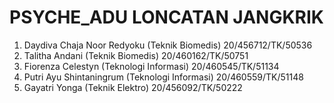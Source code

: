 # PSYCHE_ADU LONCATAN JANGKRIK
1. Daydiva Chaja Noor Redyoku (Teknik Biomedis) 20/456712/TK/50536  
2. Talitha Andani (Teknik Biomedis) 20/460162/TK/50751  
3. Fiorenza Celestyn (Teknologi Informasi) 20/460545/TK/51134  
4. Putri Ayu Shintaningrum (Teknologi Informasi) 20/460559/TK/51148 
5. Gayatri Yonga (Teknik Elektro) 20/456092/TK/50222 
